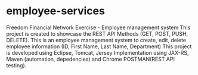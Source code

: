 # employee-services
Freedom Financial Network Exercise - Employee management system
This project is created to showcase the REST API Methods (GET, POST, PUSH, DELETE).
This is an employee management system to create, edit, delete employee information (ID, First Name, Last Name, Department)
This project is developed using Eclipse, Tomcat, Jersey Implementation using JAX-RS, Maven (automation, depedencies) and Chrome POSTMAN(REST API testing).
